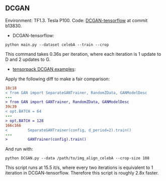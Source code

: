 
## DCGAN

Environment: TF1.3. Tesla P100.
Code: [DCGAN-tensorflow](https://github.com/carpedm20/DCGAN-tensorflow/) at commit b13830.

* DCGAN-tensorflow:
```
python main.py --dataset celebA --train --crop
```
This command takes 0.36s per iteration, where each iteration is 1 update to D and 2 updates to G.

* [tensorpack DCGAN examples](https://github.com/ppwwyyxx/tensorpack/blob/master/examples/GAN/DCGAN.py):

Apply the following diff to make a fair comparison:
```diff
18c18
< from GAN import SeparateGANTrainer, RandomZData, GANModelDesc
---
> from GAN import GANTrainer, RandomZData, GANModelDesc
39c39
< opt.BATCH = 64
---
> opt.BATCH = 128
166c166
<         SeparateGANTrainer(config, d_period=2).train()
---
>         GANTrainer(config).train()
```

And run with:
```
python DCGAN.py --data /path/to/img_align_celebA --crop-size 108
```

This script runs at 15.5 it/s, where every two iterations is equivalent to 1 iteration in DCGAN-tensorflow.
Therefore this script is roughly 2.8x faster.
